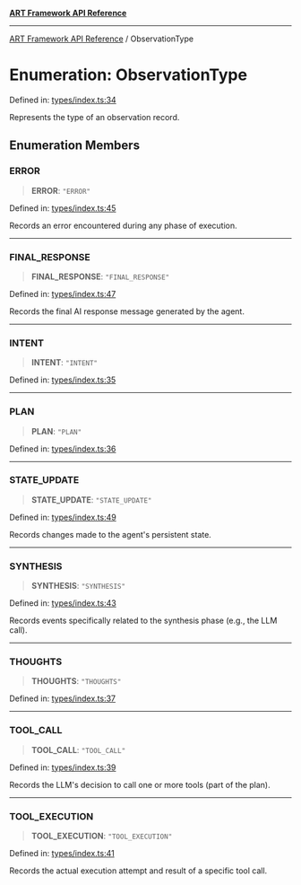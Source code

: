 [**ART Framework API Reference**](../README.md)

***

[ART Framework API Reference](../README.md) / ObservationType

# Enumeration: ObservationType

Defined in: [types/index.ts:34](https://github.com/hashangit/ART/blob/f4539b852e546bb06f1cc8c56173d3ccfb0ad7fa/src/types/index.ts#L34)

Represents the type of an observation record.

## Enumeration Members

### ERROR

> **ERROR**: `"ERROR"`

Defined in: [types/index.ts:45](https://github.com/hashangit/ART/blob/f4539b852e546bb06f1cc8c56173d3ccfb0ad7fa/src/types/index.ts#L45)

Records an error encountered during any phase of execution.

***

### FINAL\_RESPONSE

> **FINAL\_RESPONSE**: `"FINAL_RESPONSE"`

Defined in: [types/index.ts:47](https://github.com/hashangit/ART/blob/f4539b852e546bb06f1cc8c56173d3ccfb0ad7fa/src/types/index.ts#L47)

Records the final AI response message generated by the agent.

***

### INTENT

> **INTENT**: `"INTENT"`

Defined in: [types/index.ts:35](https://github.com/hashangit/ART/blob/f4539b852e546bb06f1cc8c56173d3ccfb0ad7fa/src/types/index.ts#L35)

***

### PLAN

> **PLAN**: `"PLAN"`

Defined in: [types/index.ts:36](https://github.com/hashangit/ART/blob/f4539b852e546bb06f1cc8c56173d3ccfb0ad7fa/src/types/index.ts#L36)

***

### STATE\_UPDATE

> **STATE\_UPDATE**: `"STATE_UPDATE"`

Defined in: [types/index.ts:49](https://github.com/hashangit/ART/blob/f4539b852e546bb06f1cc8c56173d3ccfb0ad7fa/src/types/index.ts#L49)

Records changes made to the agent's persistent state.

***

### SYNTHESIS

> **SYNTHESIS**: `"SYNTHESIS"`

Defined in: [types/index.ts:43](https://github.com/hashangit/ART/blob/f4539b852e546bb06f1cc8c56173d3ccfb0ad7fa/src/types/index.ts#L43)

Records events specifically related to the synthesis phase (e.g., the LLM call).

***

### THOUGHTS

> **THOUGHTS**: `"THOUGHTS"`

Defined in: [types/index.ts:37](https://github.com/hashangit/ART/blob/f4539b852e546bb06f1cc8c56173d3ccfb0ad7fa/src/types/index.ts#L37)

***

### TOOL\_CALL

> **TOOL\_CALL**: `"TOOL_CALL"`

Defined in: [types/index.ts:39](https://github.com/hashangit/ART/blob/f4539b852e546bb06f1cc8c56173d3ccfb0ad7fa/src/types/index.ts#L39)

Records the LLM's decision to call one or more tools (part of the plan).

***

### TOOL\_EXECUTION

> **TOOL\_EXECUTION**: `"TOOL_EXECUTION"`

Defined in: [types/index.ts:41](https://github.com/hashangit/ART/blob/f4539b852e546bb06f1cc8c56173d3ccfb0ad7fa/src/types/index.ts#L41)

Records the actual execution attempt and result of a specific tool call.
